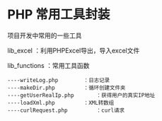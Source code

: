 # PHP 常用工具封装
项目开发中常用的一些工具



lib_excel	   ：利用PHPExcel导出，导入excel文件

lib_functions  ：常用工具函数

	----writeLog.php 		：日志记录
	----makeDir.php  		：循环创建文件夹
	----getUserRealIp.php   	：获得用户的真实IP地址
	----loadXml.php   		：XML转数组
	----curlRequest.php   		：curl请求

